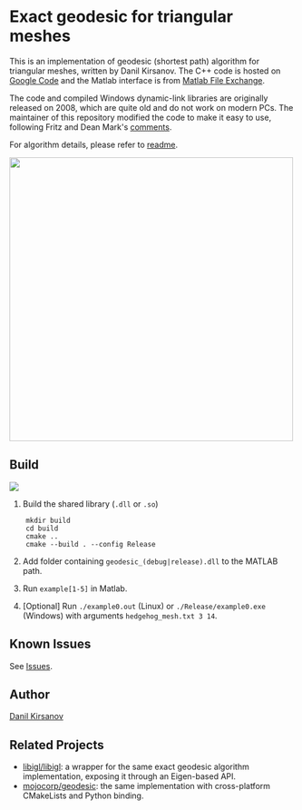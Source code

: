 # Exact geodesic for triangular meshes

This is an implementation of geodesic (shortest path) algorithm for triangular meshes, written by Danil Kirsanov. The C++ code is hosted on [Google Code](https://code.google.com/archive/p/geodesic/) and the Matlab interface is from [Matlab File Exchange](https://mathworks.com/matlabcentral/fileexchange/18168-exact-geodesic-for-triangular-meshes).

The code and compiled Windows dynamic-link libraries are originally released on 2008, which are quite old and do not work on modern PCs. The maintainer of this repository modified the code to make it easy to use, following Fritz and Dean Mark's [comments](https://mathworks.com/matlabcentral/fileexchange/18168-exact-geodesic-for-triangular-meshes).

For algorithm details, please refer to [readme](./src/#readme).

<img src="https://github.com/zishun/geodesic_matlab/raw/master/example2.png" width="500"/>

## Build

![](https://img.shields.io/badge/build-passing-brightgreen)

1. Build the shared library (`.dll` or `.so`)

```
    mkdir build
    cd build
    cmake ..
    cmake --build . --config Release
```  
2. Add folder containing ```geodesic_(debug|release).dll``` to the MATLAB path.

3. Run ```example[1-5]``` in Matlab.

4. [Optional] Run `./example0.out` (Linux) or `./Release/example0.exe` (Windows) with arguments `hedgehog_mesh.txt 3 14`.

## Known Issues

See [Issues](https://github.com/zishun/geodesic_matlab/issues).

## Author

[Danil Kirsanov](https://mathworks.com/matlabcentral/fileexchange/18168-exact-geodesic-for-triangular-meshes)

## Related Projects

* [libigl/libigl](https://github.com/libigl/libigl/blob/master/include/igl/exact_geodesic.h): a wrapper for the same exact geodesic algorithm implementation, exposing it through an Eigen-based API.
* [mojocorp/geodesic](https://github.com/mojocorp/geodesic): the same implementation with cross-platform CMakeLists and Python binding.

